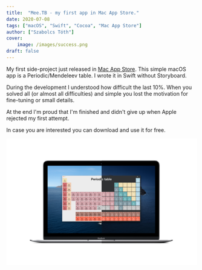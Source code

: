 ```yaml
---
title:  "Mee.TB - my first app in Mac App Store."
date: 2020-07-08
tags: ["macOS", "Swift", "Cocoa", "Mac App Store"]
author: ["Szabolcs Tóth"]
cover:
    image: /images/success.png
draft: false
---
```


My first side-project just released in [Mac App Store](https://apps.apple.com/hu/app/mee-tb/id1519289451?mt=12). This simple macOS app is a Periodic/Mendeleev table. I wrote it in Swift without Storyboard.

During the development I understood how difficult the last 10%. When you solved all (or almost all difficulties) and simple you lost the motivation for fine-tuning or small details.

At the end I'm proud that I'm finished and didn't give up when Apple rejected my first attempt.

In case you are interested you can download and use it for free.

![MacBook](/images/MeeTb.svg)
